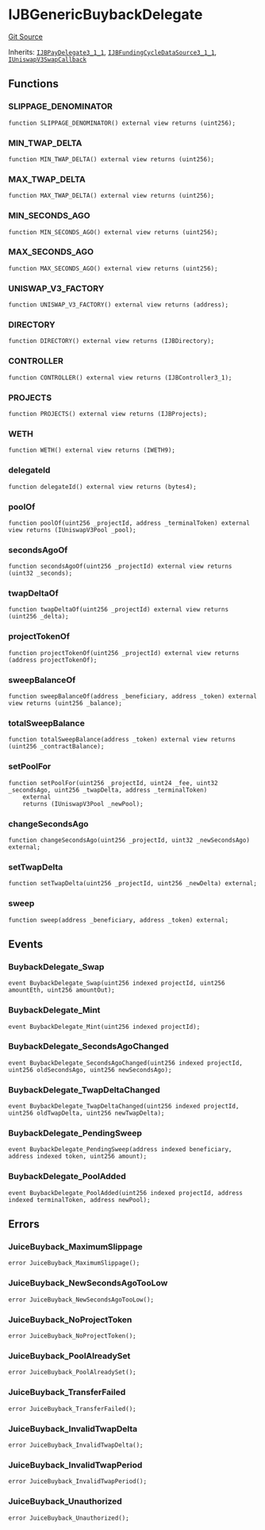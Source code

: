 # IJBGenericBuybackDelegate

[Git Source](https://github.com/jbx-protocol/juice-buyback/blob/9188f091347816c201097ae704fbf2c66b22d495/contracts/interfaces/IJBGenericBuybackDelegate.sol)

Inherits: [`IJBPayDelegate3_1_1`](/docs/v4/deprecated/v3/api/interfaces/ijbpaydelegate3_1_1.md), [`IJBFundingCycleDataSource3_1_1`](/docs/v4/deprecated/v3/api/interfaces/ijbfundingcycledatasource3_1_1.md), [`IUniswapV3SwapCallback`](https://docs.uniswap.org/contracts/v3/reference/core/interfaces/callback/IUniswapV3SwapCallback)

## Functions

### SLIPPAGE_DENOMINATOR

```solidity
function SLIPPAGE_DENOMINATOR() external view returns (uint256);
```

### MIN_TWAP_DELTA

```solidity
function MIN_TWAP_DELTA() external view returns (uint256);
```

### MAX_TWAP_DELTA

```solidity
function MAX_TWAP_DELTA() external view returns (uint256);
```

### MIN_SECONDS_AGO

```solidity
function MIN_SECONDS_AGO() external view returns (uint256);
```

### MAX_SECONDS_AGO

```solidity
function MAX_SECONDS_AGO() external view returns (uint256);
```

### UNISWAP_V3_FACTORY

```solidity
function UNISWAP_V3_FACTORY() external view returns (address);
```

### DIRECTORY

```solidity
function DIRECTORY() external view returns (IJBDirectory);
```

### CONTROLLER

```solidity
function CONTROLLER() external view returns (IJBController3_1);
```

### PROJECTS

```solidity
function PROJECTS() external view returns (IJBProjects);
```

### WETH

```solidity
function WETH() external view returns (IWETH9);
```

### delegateId

```solidity
function delegateId() external view returns (bytes4);
```

### poolOf

```solidity
function poolOf(uint256 _projectId, address _terminalToken) external view returns (IUniswapV3Pool _pool);
```

### secondsAgoOf

```solidity
function secondsAgoOf(uint256 _projectId) external view returns (uint32 _seconds);
```

### twapDeltaOf

```solidity
function twapDeltaOf(uint256 _projectId) external view returns (uint256 _delta);
```

### projectTokenOf

```solidity
function projectTokenOf(uint256 _projectId) external view returns (address projectTokenOf);
```

### sweepBalanceOf

```solidity
function sweepBalanceOf(address _beneficiary, address _token) external view returns (uint256 _balance);
```

### totalSweepBalance

```solidity
function totalSweepBalance(address _token) external view returns (uint256 _contractBalance);
```

### setPoolFor

```solidity
function setPoolFor(uint256 _projectId, uint24 _fee, uint32 _secondsAgo, uint256 _twapDelta, address _terminalToken)
    external
    returns (IUniswapV3Pool _newPool);
```

### changeSecondsAgo

```solidity
function changeSecondsAgo(uint256 _projectId, uint32 _newSecondsAgo) external;
```

### setTwapDelta

```solidity
function setTwapDelta(uint256 _projectId, uint256 _newDelta) external;
```

### sweep

```solidity
function sweep(address _beneficiary, address _token) external;
```

## Events

### BuybackDelegate_Swap

```solidity
event BuybackDelegate_Swap(uint256 indexed projectId, uint256 amountEth, uint256 amountOut);
```

### BuybackDelegate_Mint

```solidity
event BuybackDelegate_Mint(uint256 indexed projectId);
```

### BuybackDelegate_SecondsAgoChanged

```solidity
event BuybackDelegate_SecondsAgoChanged(uint256 indexed projectId, uint256 oldSecondsAgo, uint256 newSecondsAgo);
```

### BuybackDelegate_TwapDeltaChanged

```solidity
event BuybackDelegate_TwapDeltaChanged(uint256 indexed projectId, uint256 oldTwapDelta, uint256 newTwapDelta);
```

### BuybackDelegate_PendingSweep

```solidity
event BuybackDelegate_PendingSweep(address indexed beneficiary, address indexed token, uint256 amount);
```

### BuybackDelegate_PoolAdded

```solidity
event BuybackDelegate_PoolAdded(uint256 indexed projectId, address indexed terminalToken, address newPool);
```

## Errors

### JuiceBuyback_MaximumSlippage

```solidity
error JuiceBuyback_MaximumSlippage();
```

### JuiceBuyback_NewSecondsAgoTooLow

```solidity
error JuiceBuyback_NewSecondsAgoTooLow();
```

### JuiceBuyback_NoProjectToken

```solidity
error JuiceBuyback_NoProjectToken();
```

### JuiceBuyback_PoolAlreadySet

```solidity
error JuiceBuyback_PoolAlreadySet();
```

### JuiceBuyback_TransferFailed

```solidity
error JuiceBuyback_TransferFailed();
```

### JuiceBuyback_InvalidTwapDelta

```solidity
error JuiceBuyback_InvalidTwapDelta();
```

### JuiceBuyback_InvalidTwapPeriod

```solidity
error JuiceBuyback_InvalidTwapPeriod();
```

### JuiceBuyback_Unauthorized

```solidity
error JuiceBuyback_Unauthorized();
```
